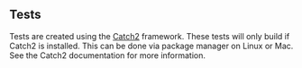 ## Tests

Tests are created using the [Catch2](https://github.com/catchorg/Catch2/tree/v2.x) framework.
These tests will only build if Catch2 is installed.
This can be done via package manager on Linux or Mac.
See the Catch2 documentation for more information.
